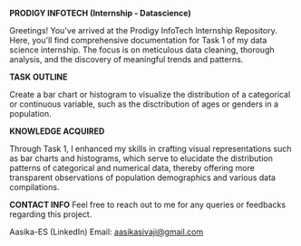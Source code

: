 **PRODIGY INFOTECH (Internship - Datascience)**

Greetings! You've arrived at the Prodigy InfoTech Internship Repository. Here, you'll find comprehensive documentation for Task 1 of my data science internship. The focus is on meticulous data cleaning, thorough analysis, and the discovery of meaningful trends and patterns.

**TASK OUTLINE**

Create a bar chart or histogram to visualize the distribution of a categorical or continuous variable, such as the disctribution of ages or genders in a population.

**KNOWLEDGE ACQUIRED**

Through Task 1, I enhanced my skills in crafting visual representations such as bar charts and histograms, which serve to elucidate the distribution patterns of categorical and numerical data, thereby offering more transparent observations of population demographics and various data compilations.

**CONTACT INFO**
Feel free to reach out to me for any queries or feedbacks regarding this project.

Aasika-ES (LinkedIn)
Email: aasikasivaji@gmail.com
